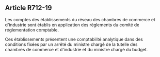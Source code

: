 Article R712-19
----
Les comptes des établissements du réseau des chambres de commerce et d'industrie
sont établis en application des règlements du comité de réglementation
comptable.

Ces établissements présentent une comptabilité analytique dans des conditions
fixées par un arrêté du ministre chargé de la tutelle des chambres de commerce
et d'industrie et du ministre chargé du budget.
